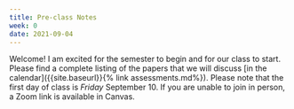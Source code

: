 ```yaml
---
title: Pre-class Notes
week: 0
date: 2021-09-04
---
```


Welcome! I am excited for the semester to begin and for our class to start. Please find a complete listing of the papers that we will discuss [in the calendar]({{site.baseurl}}{% link assessments.md%}). Please note that the first day of class is *Friday* September 10. If you are unable to join in person, a Zoom link is available in Canvas.
